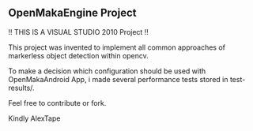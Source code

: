 ## OpenMakaEngine Project

!! THIS IS A VISUAL STUDIO 2010 Project !!

This project was invented to implement all common approaches of markerless object detection within opencv.

To make a decision which configuration should be used with OpenMakaAndroid App, i made several performance tests stored in test-results/.

Feel free to contribute or fork.

Kindly AlexTape
